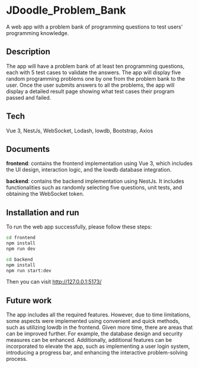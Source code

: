 # JDoodle_Problem_Bank

A web app with a problem bank of programming questions to test users' programming knowledge.

## Description
The app will have a problem bank of at least ten programming questions, each with 5 test cases to validate the answers. The app will display five random programming problems one by one from the problem bank to the user. Once the user submits answers to all the problems, the app will display a detailed result page showing what test cases their program passed and failed.

## Tech
Vue 3, NestJs, WebSocket, Lodash, lowdb, Bootstrap, Axios

## Documents
**frontend**: contains the frontend implementation using Vue 3, which includes the UI design, interaction logic, and the lowdb database integration.

**backend**: contains the backend implementation using NestJs. It includes functionalities such as randomly selecting five questions, unit tests, and obtaining the WebSocket token.

## Installation and run
To run the web app successfully, please follow these steps:

```bash
cd frontend
npm install
npm run dev
```

```bash
cd backend
npm install
npm run start:dev
```

Then you can visit http://127.0.0.1:5173/

## Future work
The app includes all the required features. However, due to time limitations, some aspects were implemented using convenient and quick methods, such as utilizing lowdb in the frontend. Given more time, there are areas that can be improved further. For example, the database design and security measures can be enhanced. Additionally, additional features can be incorporated to elevate the app, such as implementing a user login system, introducing a progress bar, and enhancing the interactive problem-solving process.
